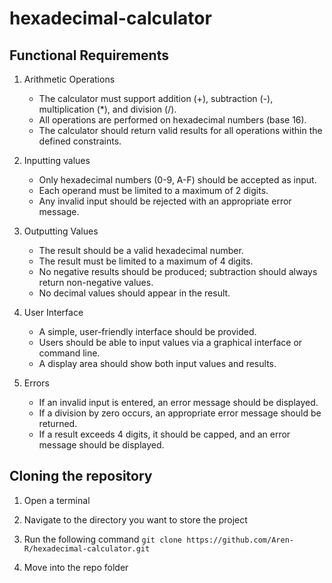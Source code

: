 # hexadecimal-calculator

## Functional Requirements

1. Arithmetic Operations
    * The calculator must support addition (+), subtraction (-), multiplication (*), and division (/).
    * All operations are performed on hexadecimal numbers (base 16).
    * The calculator should return valid results for all operations within the defined constraints.

2. Inputting values
    * Only hexadecimal numbers (0-9, A-F) should be accepted as input.
    * Each operand must be limited to a maximum of 2 digits.
    * Any invalid input should be rejected with an appropriate error message.

3. Outputting Values

    * The result should be a valid hexadecimal number.
    * The result must be limited to a maximum of 4 digits.
    * No negative results should be produced; subtraction should always return non-negative values.
    * No decimal values should appear in the result.

4. User Interface

    * A simple, user-friendly interface should be provided.
    * Users should be able to input values via a graphical interface or command line.
    * A display area should show both input values and results.

5. Errors

    * If an invalid input is entered, an error message should be displayed.
    * If a division by zero occurs, an appropriate error message should be returned.
    * If a result exceeds 4 digits, it should be capped, and an error message should be displayed.

## Cloning the repository

1. Open a terminal

2. Navigate to the directory you want to store the project
    
3. Run the following command
```git clone https://github.com/Aren-R/hexadecimal-calculator.git```

4. Move into the repo folder